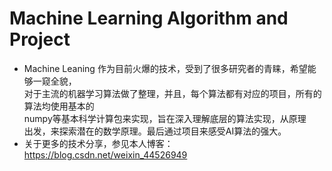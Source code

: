 # Machine Learning Algorithm and Project
* Machine Leaning 作为目前火爆的技术，受到了很多研究者的青睐，希望能够一窥全貌，<br/>
对于主流的机器学习算法做了整理，并且，每个算法都有对应的项目，所有的算法均使用基本的<br/>
numpy等基本科学计算包来实现，旨在深入理解底层的算法实现，从原理<br/>
出发，来探索潜在的数学原理。最后通过项目来感受AI算法的强大。
* 关于更多的技术分享，参见本人博客：https://blog.csdn.net/weixin_44526949

